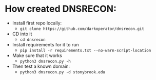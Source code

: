 # How created DNSRECON: 
- Install first repo locally: 
    - `git clone https://github.com/darkoperator/dnsrecon.git`
- CD into it 
    - `cd dnsrecon` 
- Install requirements for it to run 
    - `pip install -r requirements.txt --no-warn-script-location`
- Make sure that it works 
    - `python3 dnsrecon.py -h` 
- Then test a known domain: 
    - `python3 dnsrecon.py -d stonybrook.edu`